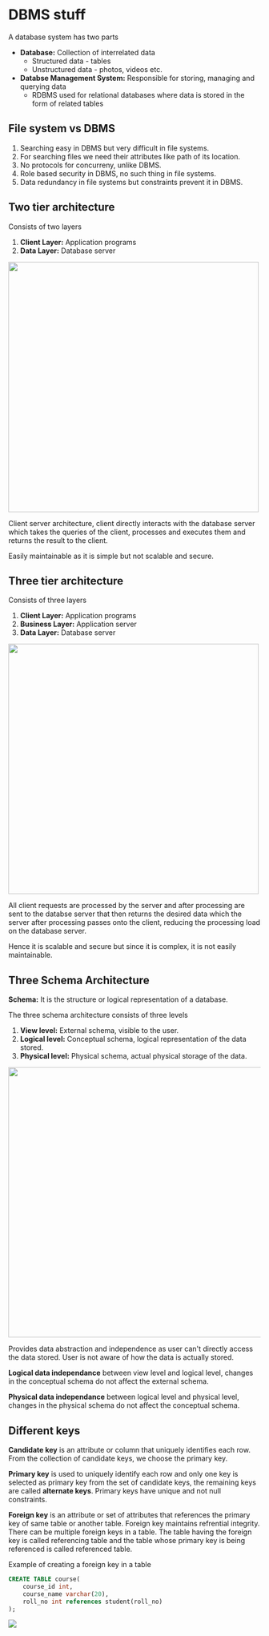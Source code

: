 # DBMS stuff

A database system has two parts
- **Database:** Collection of interrelated data
    - Structured data - tables
    - Unstructured data - photos, videos etc.
- **Databse Management System:** Responsible for storing, managing and querying data
    - RDBMS used for relational databases where data is stored in the form of related tables

## File system vs DBMS
1. Searching easy in DBMS but very difficult in file systems.
2. For searching files we need their attributes like path of its location.
3. No protocols for concurreny, unlike DBMS.
4. Role based security in DBMS, no such thing in file systems.
5. Data redundancy in file systems but constraints prevent it in DBMS.

## Two tier architecture
Consists of two layers
1. **Client Layer:** Application programs
2. **Data Layer:** Database server

<img src="https://prepinsta.com/wp-content/uploads/2021/04/twotier.webp" height=500>

Client server architecture, client directly interacts with the database server which takes the queries of the client, processes and executes them and returns the result to the client.

Easily maintainable as it is simple but not scalable and secure.

## Three tier architecture
Consists of three layers
1. **Client Layer:** Application programs
2. **Business Layer:** Application server
3. **Data Layer:** Database server

<img src="https://prepinsta.com/wp-content/uploads/2021/04/threetier.webp" height=500>

All client requests are processed by the server and after processing are sent to the databse server that then returns the desired data which the server after processing passes onto the client, reducing the processing load on the database server.

Hence it is scalable and secure but since it is complex, it is not easily maintainable.

## Three Schema Architecture

**Schema:** It is the structure or logical representation of a database.

The three schema architecture consists of three levels
1. **View level:** External schema, visible to the user.
2. **Logical level:** Conceptual schema, logical representation of the data stored.
3. **Physical level:** Physical schema, actual physical storage of the data.

<img src="https://www.tutorialspoint.com/assets/questions/media/53823/three_level_schema_architecture.jpg" height=540>

Provides data abstraction and independence as user can't directly access the data stored. User is not aware of how the data is actually stored.

**Logical data independance** between view level and logical level, changes in the conceptual schema do not affect the external schema.

**Physical data independance** between logical level and physical level, changes in the physical schema do not affect the conceptual schema.

## Different keys

**Candidate key** is an attribute or column that uniquely identifies each row. From the collection of candidate keys, we choose the primary key.

**Primary key** is used to uniquely identify each row and only one key is selected as primary key from the set of candidate keys, the remaining keys are called **alternate keys**. Primary keys have unique and not null constraints.

**Foreign key** is an attribute or set of attributes that references the primary key of same table or another table. Foreign key maintains refrential integrity. There can be multiple foreign keys in a table. The table having the foreign key is called referencing table and the table whose primary key is being referenced is called referenced table.


Example of creating a foreign key in a table
```sql
CREATE TABLE course(
    course_id int,
    course_name varchar(20),
    roll_no int references student(roll_no)
);
```

<img src="https://static.javatpoint.com/dbms/images/foreign-key-in-dbms3.png">